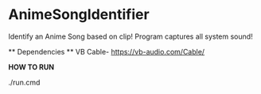 # AnimeSongIdentifier
Identify an Anime Song based on clip! Program captures all system sound!

** Dependencies **
VB Cable- https://vb-audio.com/Cable/

**HOW TO RUN**

./run.cmd
